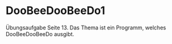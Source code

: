 # DooBeeDooBeeDo1
Übungsaufgabe Seite 13.
Das Thema ist ein Programm, welches DooBeeDooBeeDo ausgibt.
